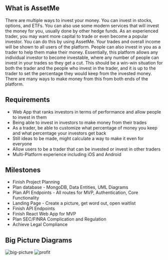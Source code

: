 ## What is AssetMe
There are multiple ways to invest your money. You can invest in stocks, options, and ETFs. You can also use some modern services that will invest the money for you, usually done by other hedge funds. As an experienced trader, you may want more capital to trade or even become a popular investor. You can do this by using AssetMe. Your trades and overall income will be shown to all users of the platform. People can also invest in you as a trader to help them make their money. Essentially, this platform allows any individual investor to become investable, where any number of people can invest in your trades so they get a cut. This should be a win-win situation for both the trader and the people who invest in the trader, and it is up to the trader to set the percentage they would keep from the invested money. There are many ways to make money from this from both ends of the platform. 

## Requirements
- Web App that ranks investors in terms of performance and allow people to invest in them
- Being able to invest in investors to make money from their trades
- As a trader, be able to customize what percentage of money you keep and what percentage your investors get back 
- Still ideas to be made, might calculate a way to make it even for everyone
- Allow users to be a trader that can be invested or invest in other traders
- Multi-Platform experience including iOS and Android


## Milestones
- Finish Project Planning
- Plan database - MongoDB, Data Entities, UML Diagrams
- Plan API Endpoints - All routes for MVP, Authentication, Core Functionality
- Landing Page - Create a picture, get word out, open waitlist
- Finish API Endpoints
- Finish React Web App for MVP
- Plan SEC/FINRA Complication and Regulation
- Achieve Legal Compliance

## Big Picture Diagrams
![big-picture](https://user-images.githubusercontent.com/10646691/125003815-0f007780-e026-11eb-88fb-29dae1ca5562.png)
![profit](https://user-images.githubusercontent.com/10646691/125003853-263f6500-e026-11eb-9c8e-942c24105532.png)
